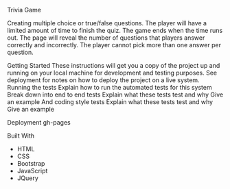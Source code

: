 Trivia Game

Creating multiple choice or true/false questions. The player will have a limited amount of time to finish the quiz. The game ends when the time runs out. The page will reveal the number of questions that players answer correctly and incorrectly. The player cannot pick more than one answer per question.

Getting Started
These instructions will get you a copy of the project up and running on your local machine for development and testing purposes. See deployment for notes on how to deploy the project on a live system.
Running the tests
Explain how to run the automated tests for this system
Break down into end to end tests
Explain what these tests test and why
Give an example
And coding style tests
Explain what these tests test and why
Give an example

Deployment
gh-pages

Built With
* HTML
* CSS
* Bootstrap
* JavaScript
* JQuery

